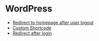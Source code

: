 # WordPress

- [Redirect to homepage after user logout](https://github.com/a7madev/awesome-dev/edit/master/WordPress/wp-redirect-to-homepage-after-logout.php)
- [Custom Shortcode](https://github.com/a7madev/awesome-dev/blob/master/WordPress/wp-custom-shortcode.php)
- [Redirect after login](https://github.com/a7madev/awesome-dev/blob/master/WordPress/wp-redirect-after-login.php)
